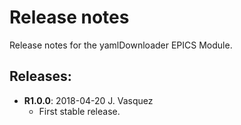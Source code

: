 # Release notes

Release notes for the yamlDownloader EPICS Module.

## Releases:
* __R1.0.0__: 2018-04-20 J. Vasquez
  * First stable release.
